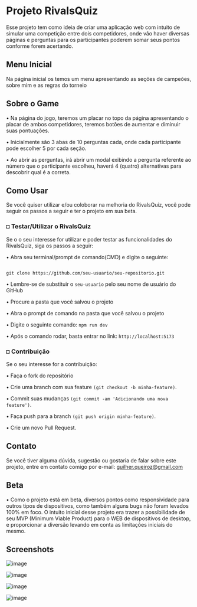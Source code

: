 # Projeto RivalsQuiz
Esse projeto tem como ideia de criar uma aplicação web com intuito de simular uma competição entre dois competidores, onde vão haver diversas páginas e perguntas para os participantes poderem somar seus pontos conforme forem acertando.

## Menu Inicial
Na página inicial os temos um menu apresentando as seções de campeões, sobre mim e as regras do torneio

## Sobre o Game

• Na página do jogo, teremos um placar no topo da página apresentando o placar de ambos competidores, teremos botões de aumentar e diminuir suas pontuações.

• Inicialmente são 3 abas de 10 perguntas cada, onde cada participante pode escolher 5 por cada seção.

• Ao abrir as perguntas, irá abrir um modal exibindo a pergunta referente ao número que o participante escolheu, haverá 4 (quatro) alternativas para descobrir qual é a correta.

## Como Usar
Se você quiser utilizar e/ou coloborar na melhoria do RivalsQuiz, você pode seguir os passos a seguir e ter o projeto em sua beta.

### ◘ Testar/Utilizar o RivalsQuiz
Se o o seu interesse for utilizar e poder testar as funcionalidades do RivalsQuiz, siga os passos a seguir:

• Abra seu terminal/prompt de comando(CMD) e digite o seguinte:
```

git clone https://github.com/seu-usuario/seu-repositorio.git

```
• Lembre-se de substituir o ```seu-usuario``` pelo seu nome de usuário do GitHub

• Procure a pasta que você salvou o projeto

• Abra o prompt de comando na pasta que você salvou o projeto

• Digite o seguinte comando: ```npm run dev```

• Após o comando rodar, basta entrar no link: ```http://localhost:5173```



### ◘ Contribuição
Se o seu interesse for a contribuição:

• Faça o fork do repositório

• Crie uma branch com sua feature ```(git checkout -b minha-feature)```.

• Commit suas mudanças ```(git commit -am 'Adicionando uma nova feature')```.

• Faça push para a branch ```(git push origin minha-feature)```.

• Crie um novo Pull Request.

## Contato
Se você tiver alguma dúvida, sugestão ou gostaria de falar sobre este projeto, entre em contato comigo por e-mail: guilher.queiroz@gmail.com

## Beta
• Como o projeto está em beta, diversos pontos como responsividade para outros tipos de dispositivos, como também alguns bugs não foram levados 100% em foco. O intuito inicial desse projeto era trazer a possibilidade de seu MVP (Minimum Viable Product) para o WEB de dispositivos de desktop, e proporcionar a diversão levando em conta as limitações iniciais do mesmo.

## Screenshots
![image](https://github.com/GuiHQz/quiz-final/assets/85589192/eabff533-83fb-4ded-a27f-58e045448963)

![image](https://github.com/GuiHQz/quiz-final/assets/85589192/751213b7-84ad-4824-bdcc-5fdaa973bd42)

![image](https://github.com/GuiHQz/quiz-final/assets/85589192/f13a0f21-202f-49ca-a3c9-0ddbc68b9282)

![image](https://github.com/GuiHQz/quiz-final/assets/85589192/900dda71-9832-4202-bc44-b43ca46e848b)
